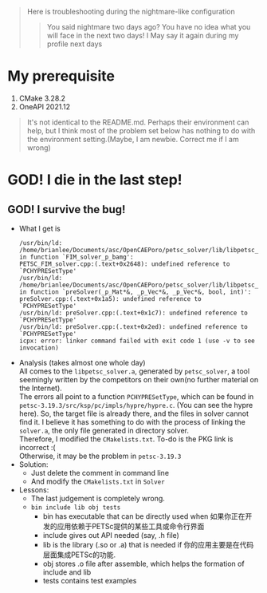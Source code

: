 > Here is troubleshooting during the nightmare-like configuration
>> You said nightmare two days ago? You have no idea what you will face in the next two days!
>> I May say it again during my profile next days
# My prerequisite
1. CMake 3.28.2
2. OneAPI 2021.12
> It's not identical to the README.md. Perhaps their environment can help, but I think most of the problem set below has nothing to do with the environment setting.(Maybe, I am newbie. Correct me if I am wrong)

# GOD! I die in the last step!
## GOD! I survive the bug!
* What I get is
  ```
  /usr/bin/ld: /home/brianlee/Documents/asc/OpenCAEPoro/petsc_solver/lib/libpetsc_solver.a(PETSC_FIM_solver.cpp.o): in function `FIM_solver_p_bamg':
  PETSC_FIM_solver.cpp:(.text+0x2648): undefined reference to `PCHYPRESetType'
  /usr/bin/ld: /home/brianlee/Documents/asc/OpenCAEPoro/petsc_solver/lib/libpetsc_solver.a(preSolver.cpp.o): in function `preSolver(_p_Mat*&, _p_Vec*&, _p_Vec*&, bool, int)':
  preSolver.cpp:(.text+0x1a5): undefined reference to `PCHYPRESetType'
  /usr/bin/ld: preSolver.cpp:(.text+0x1c7): undefined reference to `PCHYPRESetType'
  /usr/bin/ld: preSolver.cpp:(.text+0x2ed): undefined reference to `PCHYPRESetType'
  icpx: error: linker command failed with exit code 1 (use -v to see invocation)
  ```
* Analysis (takes almost one whole day) \
  All comes to the `libpetsc_solver.a`, generated by `petsc_solver`, a tool seemingly written by the competitors on their own(no further material on the Internet). \
  The errors all point to a function `PCHYPRESetType`, which can be found in `petsc-3.19.3/src/ksp/pc/impls/hypre/hypre.c`. (You can see the hypre here). So, the target file is already there, and the files in solver cannot find it. I believe it has something to do with the process of linking the `solver.a`, the only file generated in directory solver. \
  Therefore, I modified the `CMakelists.txt`. To-do is the PKG link is incorrect :( \
  Otherwise, it may be the problem in `petsc-3.19.3`
* Solution:
  * Just delete the comment in command line 
  * And modify the `CMakelists.txt` in `Solver`
* Lessons:
  * The last judgement is completely wrong.
  * `bin include lib obj tests`
    * bin has executable that can be directly used when 如果你正在开发的应用依赖于PETSc提供的某些工具或命令行界面
    * include gives out API needed (say, .h file)
    * lib is the library (.so or .a) that is needed if 你的应用主要是在代码层面集成PETSc的功能.
    * obj stores .o file after assemble, which helps the formation of include and lib
    * tests contains test examples